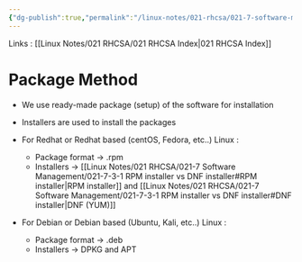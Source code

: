 ```yaml
---
{"dg-publish":true,"permalink":"/linux-notes/021-rhcsa/021-7-software-management/021-7-3-package-method/"}
---
```


Links : [[Linux Notes/021 RHCSA/021 RHCSA Index\|021 RHCSA Index]]

# Package Method

- We use ready-made package (setup) of the software for installation
- Installers are used to install the packages


- For Redhat or Redhat based (centOS, Fedora, etc..) Linux :
	- Package format &rarr; .rpm
	- Installers &rarr; [[Linux Notes/021 RHCSA/021-7 Software Management/021-7-3-1 RPM installer vs DNF installer#RPM installer\|RPM installer]] and [[Linux Notes/021 RHCSA/021-7 Software Management/021-7-3-1 RPM installer vs DNF installer#DNF installer\|DNF (YUM)]]
- For Debian or Debian based (Ubuntu, Kali, etc..) Linux :
	- Package format &rarr; .deb
	- Installers &rarr; DPKG and APT

<style> .container {font-family: sans-serif; text-align: center;} .button-wrapper button {z-index: 1;height: 40px; width: 100px; margin: 10px;padding: 5px;} .excalidraw .App-menu_top .buttonList { display: flex;} .excalidraw-wrapper { height: 800px; margin: 50px; position: relative;} :root[dir="ltr"] .excalidraw .layer-ui__wrapper .zen-mode-transition.App-menu_bottom--transition-left {transform: none;} </style><script src="https://cdn.jsdelivr.net/npm/react@17/umd/react.production.min.js"></script><script src="https://cdn.jsdelivr.net/npm/react-dom@17/umd/react-dom.production.min.js"></script><script type="text/javascript" src="https://cdn.jsdelivr.net/npm/@excalidraw/excalidraw@0/dist/excalidraw.production.min.js"></script><div id="021-7-2_Package_method_2023-10-06_1603.02.excalidraw.md1"></div><script>(function(){const InitialData={"type":"excalidraw","version":2,"source":"https://github.com/zsviczian/obsidian-excalidraw-plugin/releases/tag/1.9.19","elements":[{"id":"7Hb5eOma","type":"text","x":-249.83447265625,"y":-269.7976837158203,"width":40.199951171875,"height":25,"angle":0,"strokeColor":"#1e1e1e","backgroundColor":"transparent","fillStyle":"hachure","strokeWidth":1,"strokeStyle":"solid","roughness":1,"opacity":100,"groupIds":[],"frameId":null,"roundness":null,"seed":768277697,"version":5,"versionNonce":1181813839,"isDeleted":false,"boundElements":null,"updated":1696588396038,"link":null,"locked":false,"text":"free","rawText":"free","fontSize":20,"fontFamily":1,"textAlign":"left","verticalAlign":"top","baseline":17,"containerId":null,"originalText":"free","lineHeight":1.25},{"id":"svTaWNvO","type":"text","x":-165.684814453125,"y":-255.08836364746094,"width":121.89987182617188,"height":50,"angle":0,"strokeColor":"#1e1e1e","backgroundColor":"transparent","fillStyle":"hachure","strokeWidth":1,"strokeStyle":"solid","roughness":1,"opacity":100,"groupIds":[],"frameId":null,"roundness":null,"seed":2124815023,"version":57,"versionNonce":1027538625,"isDeleted":false,"boundElements":[{"id":"pxtBp2lKAlCXhlRdPwfCM","type":"arrow"}],"updated":1696588492301,"link":null,"locked":false,"text":"  CentOS\n(most buggy)","rawText":"  CentOS\n(most buggy)","fontSize":20,"fontFamily":1,"textAlign":"left","verticalAlign":"top","baseline":42,"containerId":null,"originalText":"  CentOS\n(most buggy)","lineHeight":1.25},{"id":"jmUf1jPv","type":"text","x":-161.415771484375,"y":-92.85191345214844,"width":113.91987609863281,"height":50,"angle":0,"strokeColor":"#1e1e1e","backgroundColor":"transparent","fillStyle":"hachure","strokeWidth":1,"strokeStyle":"solid","roughness":1,"opacity":100,"groupIds":[],"frameId":null,"roundness":null,"seed":93469825,"version":56,"versionNonce":145613057,"isDeleted":false,"boundElements":[{"id":"pxtBp2lKAlCXhlRdPwfCM","type":"arrow"},{"id":"lJNZyJfM3dksgMIdmLP0z","type":"arrow"}],"updated":1696588503532,"link":null,"locked":false,"text":"  Fedora\n(less buggy)","rawText":"  Fedora\n(less buggy)","fontSize":20,"fontFamily":1,"textAlign":"left","verticalAlign":"top","baseline":42,"containerId":null,"originalText":"  Fedora\n(less buggy)","lineHeight":1.25},{"id":"7Xa7OTf4","type":"text","x":-145.6348876953125,"y":68.18058776855469,"width":76.919921875,"height":50,"angle":0,"strokeColor":"#1e1e1e","backgroundColor":"transparent","fillStyle":"hachure","strokeWidth":1,"strokeStyle":"solid","roughness":1,"opacity":100,"groupIds":[],"frameId":null,"roundness":null,"seed":1877250895,"version":28,"versionNonce":685266113,"isDeleted":false,"boundElements":[{"id":"lJNZyJfM3dksgMIdmLP0z","type":"arrow"}],"updated":1696588503532,"link":null,"locked":false,"text":" RHEL\n(stable)","rawText":" RHEL\n(stable)","fontSize":20,"fontFamily":1,"textAlign":"left","verticalAlign":"top","baseline":42,"containerId":null,"originalText":" RHEL\n(stable)","lineHeight":1.25},{"type":"text","version":24,"versionNonce":1282591393,"isDeleted":false,"id":"tQbx1TSr","fillStyle":"hachure","strokeWidth":1,"strokeStyle":"solid","roughness":1,"opacity":100,"angle":0,"x":-238.487548828125,"y":-95.52326965332031,"strokeColor":"#1e1e1e","backgroundColor":"transparent","width":40.199951171875,"height":25,"seed":1555822031,"groupIds":[],"frameId":null,"roundness":null,"boundElements":[],"updated":1696588473049,"link":null,"locked":false,"fontSize":20,"fontFamily":1,"text":"free","rawText":"free","textAlign":"left","verticalAlign":"top","containerId":null,"originalText":"free","lineHeight":1.25,"baseline":17},{"id":"MDOrT0Qj","type":"text","x":-32.0015869140625,"y":54.93333435058594,"width":98.99990844726562,"height":25,"angle":0,"strokeColor":"#1e1e1e","backgroundColor":"transparent","fillStyle":"hachure","strokeWidth":1,"strokeStyle":"solid","roughness":1,"opacity":100,"groupIds":[],"frameId":null,"roundness":null,"seed":625990529,"version":47,"versionNonce":965041249,"isDeleted":false,"boundElements":null,"updated":1696588509526,"link":null,"locked":false,"text":"commercial","rawText":"commercial","fontSize":20,"fontFamily":1,"textAlign":"left","verticalAlign":"top","baseline":17,"containerId":null,"originalText":"commercial","lineHeight":1.25},{"id":"pxtBp2lKAlCXhlRdPwfCM","type":"arrow","x":-110.62461606626114,"y":-193.35289001464844,"width":0.008886876274587507,"height":86.75924682617188,"angle":0,"strokeColor":"#1e1e1e","backgroundColor":"transparent","fillStyle":"hachure","strokeWidth":1,"strokeStyle":"solid","roughness":1,"opacity":100,"groupIds":[],"frameId":null,"roundness":{"type":2},"seed":1510474447,"version":77,"versionNonce":1419251151,"isDeleted":false,"boundElements":null,"updated":1696588494587,"link":null,"locked":false,"points":[[0,0],[0.008886876274587507,86.75924682617188]],"lastCommittedPoint":null,"startBinding":{"elementId":"svTaWNvO","focus":0.08717064663700218,"gap":11.7354736328125},"endBinding":{"elementId":"jmUf1jPv","focus":-0.10806982679523185,"gap":13.741729736328125},"startArrowhead":null,"endArrowhead":"arrow"},{"id":"lJNZyJfM3dksgMIdmLP0z","type":"arrow","x":-110.44140625,"y":-30.350662231445312,"width":1.752685546875,"height":86.75921630859375,"angle":0,"strokeColor":"#1e1e1e","backgroundColor":"transparent","fillStyle":"hachure","strokeWidth":1,"strokeStyle":"solid","roughness":1,"opacity":100,"groupIds":[],"frameId":null,"roundness":{"type":2},"seed":473703951,"version":45,"versionNonce":1697388769,"isDeleted":false,"boundElements":null,"updated":1696588503532,"link":null,"locked":false,"points":[[0,0],[-1.752685546875,86.75921630859375]],"lastCommittedPoint":null,"startBinding":{"elementId":"jmUf1jPv","focus":0.09097685012976377,"gap":12.501251220703125},"endBinding":{"elementId":"7Xa7OTf4","focus":-0.14787688548830608,"gap":11.77203369140625},"startArrowhead":null,"endArrowhead":"arrow"}],"appState":{"theme":"dark","viewBackgroundColor":"#ffffff","currentItemStrokeColor":"#1e1e1e","currentItemBackgroundColor":"transparent","currentItemFillStyle":"hachure","currentItemStrokeWidth":1,"currentItemStrokeStyle":"solid","currentItemRoughness":1,"currentItemOpacity":100,"currentItemFontFamily":1,"currentItemFontSize":20,"currentItemTextAlign":"left","currentItemStartArrowhead":null,"currentItemEndArrowhead":"arrow","scrollX":347.78326416015625,"scrollY":402.5692138671875,"zoom":{"value":1},"currentItemRoundness":"round","gridSize":null,"gridColor":{"Bold":"#C9C9C9FF","Regular":"#EDEDEDFF"},"currentStrokeOptions":null,"previousGridSize":null,"frameRendering":{"enabled":true,"clip":true,"name":true,"outline":true}},"files":{}};InitialData.scrollToContent=true;App=()=>{const e=React.useRef(null),t=React.useRef(null),[n,i]=React.useState({width:void 0,height:void 0});return React.useEffect(()=>{i({width:t.current.getBoundingClientRect().width,height:t.current.getBoundingClientRect().height});const e=()=>{i({width:t.current.getBoundingClientRect().width,height:t.current.getBoundingClientRect().height})};return window.addEventListener("resize",e),()=>window.removeEventListener("resize",e)},[t]),React.createElement(React.Fragment,null,React.createElement("div",{className:"excalidraw-wrapper",ref:t},React.createElement(ExcalidrawLib.Excalidraw,{ref:e,width:n.width,height:n.height,initialData:InitialData,viewModeEnabled:!0,zenModeEnabled:!0,gridModeEnabled:!1})))},excalidrawWrapper=document.getElementById("021-7-2_Package_method_2023-10-06_1603.02.excalidraw.md1");ReactDOM.render(React.createElement(App),excalidrawWrapper);})();</script>